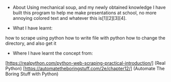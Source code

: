 - About
Using mechanical soup, and my newly obtained knowledge I have built this program to help me make presentations at school, no more annoying colored text and whatever this is\[1\]\[2\]\[3\]\[4\].

- What I have learnt:

how to scrape using python
how to write file with python
how to change the directory, and also get it

- Where I have learnt the concept from:

[https://realpython.com/python-web-scraping-practical-introduction/] (Real Python)
[https://automatetheboringstuff.com/2e/chapter12/] (Automate The Boring Stuff with Python)